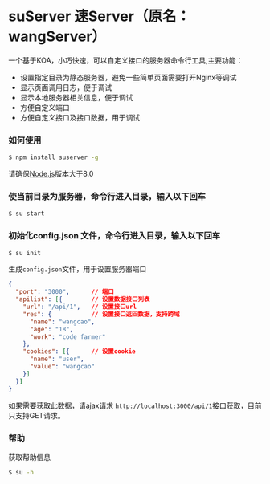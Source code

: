 # suServer 速Server（原名：wangServer）
一个基于KOA，小巧快速，可以自定义接口的服务器命令行工具,主要功能：
 * 设置指定目录为静态服务器，避免一些简单页面需要打开Nginx等调试
 * 显示页面调用日志，便于调试
 * 显示本地服务器相关信息，便于调试
 * 方便自定义端口
 * 方便自定义接口及接口数据，用于调试
### 如何使用
```sh
$ npm install suserver -g
```
请确保[Node.js](https://nodejs.org/en/)版本大于8.0


### 使当前目录为服务器，命令行进入目录，输入以下回车
```sh
$ su start
```

### 初始化config.json 文件，命令行进入目录，输入以下回车
```sh
$ su init
```
生成`config.json`文件，用于设置服务器端口
```json
{
  "port": "3000",      // 端口
  "apilist": [{        // 设置数据接口列表
    "url": "/api/1",   // 设置接口url
    "res": {           // 设置接口返回数据，支持跨域
      "name": "wangcao",
      "age": "18",
      "work": "code farmer"
    },
    "cookies": [{      // 设置cookie
      "name": "user",
      "value": "wangcao"
    }]
  }]
}
```
如果需要获取此数据，请ajax请求 `http://localhost:3000/api/1`接口获取，目前只支持GET请求。
### 帮助 
获取帮助信息
```sh
$ su -h
```
